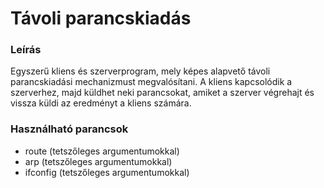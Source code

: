 # Távoli parancskiadás

### Leírás

Egyszerű kliens és szerverprogram, mely képes alapvető
távoli parancskiadási mechanizmust megvalósítani.
A kliens kapcsolódik a szerverhez, majd küldhet neki
parancsokat, amiket a szerver végrehajt és vissza küldi
az eredményt a kliens számára.

### Használható parancsok

  * route (tetszőleges argumentumokkal)
  * arp (tetszőleges argumentumokkal)
  * ifconfig (tetszőleges argumentumokkal)
